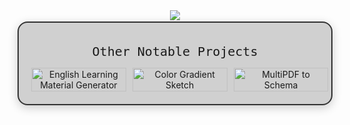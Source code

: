 <div align="center">
<a href="https://git.io/typing-svg">
    <img src="https://readme-typing-svg.herokuapp.com/?lines=Hello,+There!+👋;This+is+Howard+Lin....;Nice+to+meet+you!&center=true&size=30">
</a>
</div>

<div align="center" style="border: 2px solid #333; border-radius: 16px; padding: 20px; background: rgba(29, 29, 29, 0.2); box-shadow: 0 4px 15px rgba(0,0,0,0.2); margin: 2px 0;">

<span style="font-family: monospace; font-size: 20px;">Other Notable Projects</span>

<div style="display: flex; justify-content: space-between; gap: 10px;">
    <div style="flex: 0 0 33%;">
        <a href="https://github.com/Howard115/English-Learning-Material-Generator">
            <img width="100%" src="https://github-readme-stats.vercel.app/api/pin/?username=Howard115&repo=English-Learning-Material-Generator&theme=dark" alt="English Learning Material Generator">
        </a>
    </div>
    <div style="flex: 0 0 33%;">
        <a href="https://github.com/Howard115/color-gradient-sketch">
            <img width="100%" src="https://github-readme-stats.vercel.app/api/pin/?username=Howard115&repo=color-gradient-sketch&theme=dark" alt="Color Gradient Sketch">
        </a>
    </div>
    <div style="flex: 0 0 33%;">
        <a href="https://github.com/Howard115/multiPDF2schema">
            <img width="100%" src="https://github-readme-stats.vercel.app/api/pin/?username=Howard115&repo=multiPDF2schema&theme=dark" alt="MultiPDF to Schema">
        </a>
    </div>
</div>

</div>

